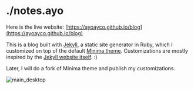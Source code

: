 # ./notes.ayo

Here is the live website: [https://ayoayco.github.io/blog](https://ayoayco.github.io/blog)

This is a blog built with [Jekyll](https://github.com/jekyll/jekyll), a static site generator in Ruby, which I customized on top of the default [Minima theme](https://github.com/jekyll/minima). Customizations are mostly inspired by the [Jekyll website itself](https://jekyllrb.com). :)

Later, I will do a fork of Minima theme and publish my customizations.

![main_desktop](https://1drv.ms/u/s!AjGnmocCtJnEggwff9J5Jm4Qra29)
